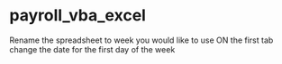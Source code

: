 # payroll_vba_excel
Rename the spreadsheet to week you would like to use
ON the first tab change the date for the first day of the week
